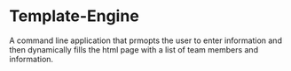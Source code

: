 # Template-Engine

A command line application that prmopts the user to enter information and then dynamically fills the html page with a list of team members and information.
